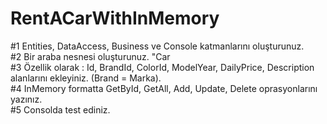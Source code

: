# RentACarWithInMemory

#1 Entities, DataAccess, Business ve Console katmanlarını oluşturunuz.</br>
#2 Bir araba nesnesi oluşturunuz. "Car</br>
#3 Özellik olarak : Id, BrandId, ColorId, ModelYear, DailyPrice, Description alanlarını ekleyiniz. (Brand = Marka).</br>
#4 InMemory formatta GetById, GetAll, Add, Update, Delete oprasyonlarını yazınız.</br>
#5 Consolda test ediniz.
